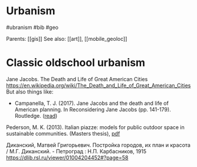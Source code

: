 # Urbanism

#ubranism #bib #geo

Parents: [[gis]]
See also: [[art]], [[mobile_geoloc]]


# Classic oldschool urbanism

Jane Jacobs. The Death and Life of Great American Cities
https://en.wikipedia.org/wiki/The_Death_and_Life_of_Great_American_Cities
But also things like:
* Campanella, T. J. (2017). Jane Jacobs and the death and life of American planning. In Reconsidering Jane Jacobs (pp. 141-179). Routledge. ([read](https://placesjournal.org/article/jane-jacobs-and-the-death-and-life-of-american-planning/?cn-reloaded=1))

Pederson, M. K. (2013). Italian piazze: models for public outdoor space in sustainable communities.
(Masters thesis), [pdf](https://cedar.wwu.edu/cgi/viewcontent.cgi?referer=https://scholar.google.com/&httpsredir=1&article=1265&context=wwuet)

Диканский, Матвей Григорьевич.
Постройка городов, их план и красота / М.Г. Диканский. - Петроград : Н.П. Карбасников, 1915
https://dlib.rsl.ru/viewer/01004204452#?page=58